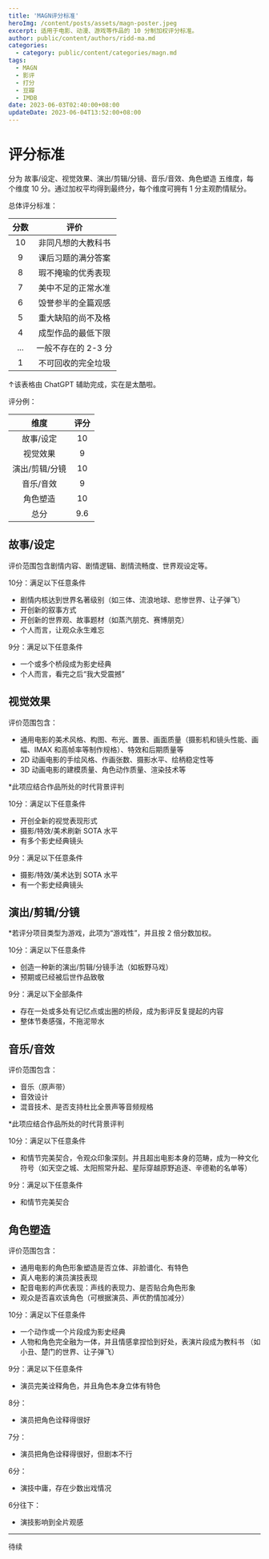 ```yaml
---
title: 'MAGN评分标准'
heroImg: /content/posts/assets/magn-poster.jpeg
excerpt: 适用于电影、动漫、游戏等作品的 10 分制加权评分标准。
author: public/content/authors/ridd-ma.md
categories:
  - category: public/content/categories/magn.md
tags:
  - MAGN
  - 影评
  - 打分
  - 豆瓣
  - IMDB
date: 2023-06-03T02:40:00+08:00
updateDate: 2023-06-04T13:52:00+08:00
---
```



# 评分标准

分为 故事/设定、视觉效果、演出/剪辑/分镜、音乐/音效、角色塑造 五维度，每个维度 10 分。通过加权平均得到最终分，每个维度可拥有 1 分主观酌情赋分。

总体评分标准：

| 分数  | 评价           |
|:---:|:------------:|
| 10  | 非同凡想的大教科书    |
| 9   | 课后习题的满分答案    |
| 8   | 瑕不掩瑜的优秀表现    |
| 7   | 美中不足的正常水准    |
| 6   | 毁誉参半的全篇观感    |
| 5   | 重大缺陷的尚不及格    |
| 4   | 成型作品的最低下限    |
| ... | 一般不存在的 2-3 分 |
| 1   | 不可回收的完全垃圾    |

↑该表格由 ChatGPT 辅助完成，实在是太酷啦。

评分例：

| 维度         | 评分    |
|:--------:|:---:|
| 故事/设定    | 10  |
| 视觉效果     | 9   |
| 演出/剪辑/分镜 | 10  |
| 音乐/音效    | 9   |
| 角色塑造     | 10  |
| 总分       | 9.6 |

## 故事/设定

评价范围包含剧情内容、剧情逻辑、剧情流畅度、世界观设定等。

10分：满足以下任意条件
- 剧情内核达到世界名著级别（如三体、流浪地球、悲惨世界、让子弹飞）
- 开创新的叙事方式
- 开创新的世界观、故事题材（如蒸汽朋克、赛博朋克）
- 个人而言，让观众永生难忘

9分：满足以下任意条件
- 一个或多个桥段成为影史经典
- 个人而言，看完之后“我大受震撼”

## 视觉效果

评价范围包含：
- 通用电影的美术风格、构图、布光、置景、画面质量（摄影机和镜头性能、画幅、IMAX 和高帧率等制作规格）、特效和后期质量等
- 2D 动画电影的手绘风格、作画张数、摄影水平、绘柄稳定性等
- 3D 动画电影的建模质量、角色动作质量、渲染技术等

\*此项应结合作品所处的时代背景评判

10分：满足以下任意条件
- 开创全新的视觉表现形式
- 摄影/特效/美术刷新 SOTA 水平
- 有多个影史经典镜头

9分：满足以下任意条件
- 摄影/特效/美术达到 SOTA 水平
- 有一个影史经典镜头

## 演出/剪辑/分镜

\*若评分项目类型为游戏，此项为“游戏性”，并且按 2 倍分数加权。

10分：满足以下任意条件
- 创造一种新的演出/剪辑/分镜手法（如板野马戏）
- 预期或已经被后世作品致敬

9分：满足以下全部条件
- 存在一处或多处有记忆点或出圈的桥段，成为影评反复提起的内容
- 整体节奏感强，不拖泥带水

## 音乐/音效

评价范围包含：
- 音乐（原声带）
- 音效设计
- 混音技术、是否支持杜比全景声等音频规格

\*此项应结合作品所处的时代背景评判

10分：满足以下任意条件
- 和情节完美契合，令观众印象深刻。并且超出电影本身的范畴，成为一种文化符号（如天空之城、太阳照常升起、星际穿越原野追逐、辛德勒的名单等）

9分：满足以下任意条件
- 和情节完美契合

## 角色塑造

评价范围包含：
- 通用电影的角色形象塑造是否立体、非脸谱化、有特色
- 真人电影的演员演技表现
- 配音电影的声优表现：声线的表现力、是否贴合角色形象
- 观众是否喜欢该角色（可根据演员、声优酌情加减分）

10分：满足以下任意条件
- 一个动作或一个片段成为影史经典
- 人物和角色完全融为一体，并且情感拿捏恰到好处，表演片段成为教科书
（如小丑、楚门的世界、让子弹飞）

9分：满足以下任意条件
- 演员完美诠释角色，并且角色本身立体有特色

8分：
- 演员把角色诠释得很好

7分：
- 演员把角色诠释得很好，但剧本不行

6分：
- 演技中庸，存在少数出戏情况

6分往下：
- 演技影响到全片观感

---

待续
